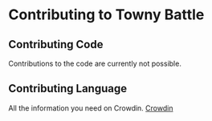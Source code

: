 # Contributing to Towny Battle
   
    
## Contributing Code    
Contributions to the code are currently not possible.

## Contributing Language
All the information you need on Crowdin.
[Crowdin](https://crowdin.com/project/towny-battle)
